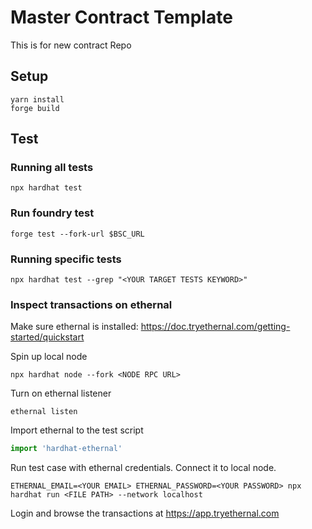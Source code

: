# Master Contract Template

This is for new contract Repo

## Setup

```
yarn install
forge build
```

## Test

### Running all tests

```
npx hardhat test
```

### Run foundry test

```
forge test --fork-url $BSC_URL
```

### Running specific tests

```
npx hardhat test --grep "<YOUR TARGET TESTS KEYWORD>"
```

### Inspect transactions on ethernal

Make sure ethernal is installed: https://doc.tryethernal.com/getting-started/quickstart

Spin up local node

```
npx hardhat node --fork <NODE RPC URL>
```

Turn on ethernal listener

```
ethernal listen
```

Import ethernal to the test script

```typescript
import 'hardhat-ethernal'
```

Run test case with ethernal credentials. Connect it to local node.

```
ETHERNAL_EMAIL=<YOUR EMAIL> ETHERNAL_PASSWORD=<YOUR PASSWORD> npx hardhat run <FILE PATH> --network localhost
```

Login and browse the transactions at https://app.tryethernal.com

